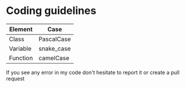 # Coding guidelines

| Element  | Case       |
| ---      | ---        |
| Class    | PascalCase |
| Variable | snake_case |
| Function | camelCase  |

If you see any error in my code don't hesitate to report it or create a pull request

<!-- **__Special case__** : A function directly returning a value (for example a method on a class) is considered as a variable
> See [box_settings](test/projects/printMenu/src/box_settings.h#5) `width_in()`  and `heigh_in()` -->